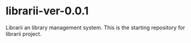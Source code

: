 # librarii-ver-0.0.1
Librarii an library management system. This is the starting repository for librarii project.
